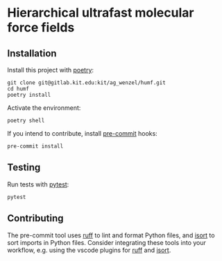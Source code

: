 # Hierarchical ultrafast molecular force fields

## Installation

Install this project with [poetry](https://python-poetry.org):

```
git clone git@gitlab.kit.edu:kit/ag_wenzel/humf.git
cd humf
poetry install
```

Activate the environment:

```
poetry shell
```

If you intend to contribute, install [pre-commit](https://pre-commit.com) hooks:

```
pre-commit install
```

## Testing

Run tests with [pytest](https://docs.pytest.org):

```
pytest
```

## Contributing

The pre-commit tool uses [ruff](https://github.com/astral-sh/ruff) to lint and format Python files, and [isort](https://pycqa.github.io/isort/) to sort imports in Python files. Consider integrating these tools into your workflow, e.g. using the vscode plugins for [ruff](https://marketplace.visualstudio.com/items?itemName=charliermarsh.ruff) and [isort](https://marketplace.visualstudio.com/items?itemName=ms-python.isort).

